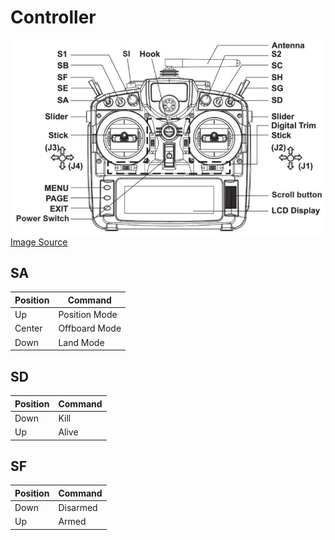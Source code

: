 # Controller

![](./imgs/FrSky-Access-Taranis-X9D-Plus-Layout-768x475.png)
[Image Source](https://device.report/manual/342515)

## SA
| Position | Command |
| - | - |
| Up | Position Mode |
| Center | Offboard Mode |
| Down | Land Mode |

## SD
| Position | Command |
| - | - |
| Down | Kill |
| Up | Alive |

## SF
| Position | Command |
| - | - |
| Down | Disarmed |
| Up | Armed |